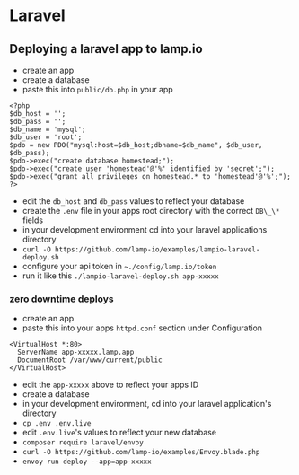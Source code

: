 # Laravel

## Deploying a laravel app to lamp.io
- create an app
- create a database
- paste this into `public/db.php` in your app
```
<?php
$db_host = '';
$db_pass = '';
$db_name = 'mysql';
$db_user = 'root';
$pdo = new PDO("mysql:host=$db_host;dbname=$db_name", $db_user, $db_pass);
$pdo->exec("create database homestead;");
$pdo->exec("create user 'homestead'@'%' identified by 'secret';");
$pdo->exec("grant all privileges on homestead.* to 'homestead'@'%';");
?>
```
- edit the `db_host` and `db_pass` values to reflect your database
- create the `.env` file in your apps root directory with the correct `DB\_\*` fields
- in your development environment cd into your laravel applications directory
- `curl -O https://github.com/lamp-io/examples/lampio-laravel-deploy.sh`
- configure your api token in `~./config/lamp.io/token`
- run it like this `./lampio-laravel-deploy.sh app-xxxxx`

### zero downtime deploys
- create an app
- paste this into your apps `httpd.conf` section under Configuration
```
<VirtualHost *:80>
  ServerName app-xxxxx.lamp.app
  DocumentRoot /var/www/current/public
</VirtualHost>
``` 
- edit the `app-xxxxx` above to reflect your apps ID
- create a database
- in your development environment, cd into your laravel application's directory
- `cp .env .env.live`
- edit `.env.live`'s values to reflect your new database
- `composer require laravel/envoy`
- `curl -O https://github.com/lamp-io/examples/Envoy.blade.php`
- `envoy run deploy --app=app-xxxxx`
